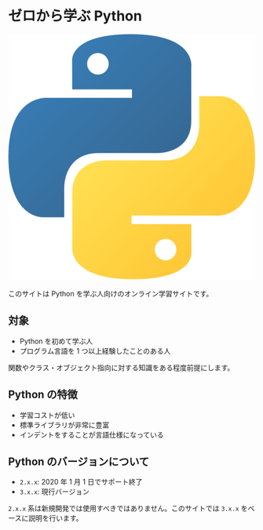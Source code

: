 # ゼロから学ぶ Python

<div align="center">
    <img src="img/python.svg" />
</div>

このサイトは Python を学ぶ人向けのオンライン学習サイトです。

## 対象

- Python を初めて学ぶ人
- プログラム言語を 1 つ以上経験したことのある人

関数やクラス・オブジェクト指向に対する知識をある程度前提にします。

## Python の特徴

- 学習コストが低い
- 標準ライブラリが非常に豊富
- インデントをすることが言語仕様になっている

## Python のバージョンについて

- `2.x.x`: 2020 年 1 月 1 日でサポート終了
- `3.x.x`: 現行バージョン

`2.x.x` 系は新規開発では使用すべきではありません。このサイトでは `3.x.x` をベースに説明を行います。
